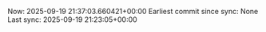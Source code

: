 Now: 2025-09-19 21:37:03.660421+00:00 Earliest commit since sync: None Last sync: 2025-09-19 21:23:05+00:00
